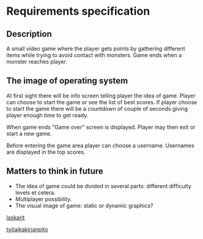 # Requirements specification



## Description

A small video game where the player gets points by gathering different items while trying to avoid contact with monsters. Game ends when a monster
reaches player.


## The image of operating system

At first sight there will be info screen telling player the idea of game. Player can choose to start the game or see the list of best scores.
If player choose to start the game there will be a countdown of couple of seconds giving player enough time to get ready.

When game ends "Game over" screen is displayed. Player may then exit or start a new game.

Before entering the game area player can choose a username. Usernames are displayed in the top scores.


## Matters to think in future

- The idea of game could be divided in several parts: different difficulty levels et cetera.
- Multiplayer possibility.
- The visual image of game: static or dynamic graphics?


[laskarit](/laskarit)

[työaikakirjanpito](/dokumentaatio/tuntikirjanpito.md)

